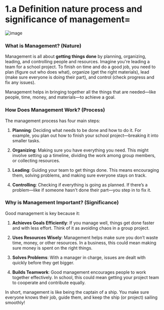 # 1.a Definition nature process and significance of management=
![image](https://github.com/user-attachments/assets/17789da0-b491-4ca5-833b-d26ccbcb1faf)

### **What is Management? (Nature)**
Management is all about **getting things done** by planning, organizing, leading, and controlling people and resources. Imagine you're leading a team for a school project. To finish on time and do a good job, you need to plan (figure out who does what), organize (get the right materials), lead (make sure everyone is doing their part), and control (check progress and fix any issues). 

Management helps in bringing together all the things that are needed—like people, time, money, and materials—to achieve a goal.

### **How Does Management Work? (Process)**
The management process has four main steps:

1. **Planning**: Deciding what needs to be done and how to do it. For example, you plan out how to finish your school project—breaking it into smaller tasks.
   
2. **Organizing**: Making sure you have everything you need. This might involve setting up a timeline, dividing the work among group members, or collecting resources.

3. **Leading**: Guiding your team to get things done. This means encouraging them, solving problems, and making sure everyone stays on track.

4. **Controlling**: Checking if everything is going as planned. If there’s a problem—like if someone hasn't done their part—you step in to fix it.

### **Why is Management Important? (Significance)**
Good management is key because it:

1. **Achieves Goals Efficiently**: If you manage well, things get done faster and with less effort. Think of it as avoiding chaos in a group project.

2. **Uses Resources Wisely**: Management helps make sure you don’t waste time, money, or other resources. In a business, this could mean making sure money is spent on the right things.

3. **Solves Problems**: With a manager in charge, issues are dealt with quickly before they get bigger.

4. **Builds Teamwork**: Good management encourages people to work together effectively. In school, this could mean getting your project team to cooperate and contribute equally.

In short, management is like being the captain of a ship. You make sure everyone knows their job, guide them, and keep the ship (or project) sailing smoothly!
